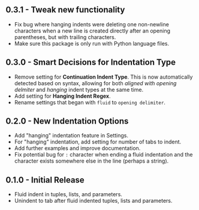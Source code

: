 ## 0.3.1 - Tweak new functionality
- Fix bug where hanging indents were deleting one non-newline characters when a new line is created directly after an opening parentheses, but with trailing characters.
- Make sure this package is only run with Python language files.

## 0.3.0 - Smart Decisions for Indentation Type
- Remove setting for __Continuation Indent Type__. This is now automatically detected based on syntax, allowing for both _aligned with opening delmiter_ and _hanging_ indent types at the same time.
- Add setting for __Hanging Indent Regex__.
- Rename settings that began with `fluid` to `opening delimiter`.

## 0.2.0 - New Indentation Options
- Add "hanging" indentation feature in Settings.
- For "hanging" indentation, add setting for number of tabs to indent.
- Add further examples and improve documentation.
- Fix potential bug for `:` character when ending a fluid indentation and the character exists somewhere else in the line (perhaps a string).

## 0.1.0 - Initial Release
- Fluid indent in tuples, lists, and parameters.
- Unindent to tab after fluid indented tuples, lists and parameters.
